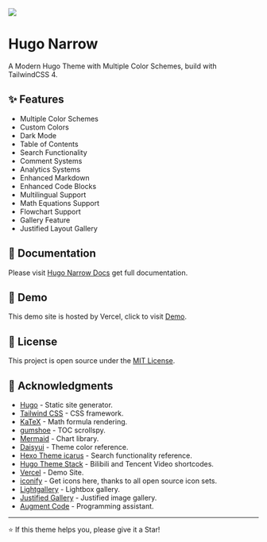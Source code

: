 <img src="https://cdn.jsdelivr.net/gh/tom2almighty/hugo-narrow@main/images/home.png"/>

# Hugo Narrow

A Modern Hugo Theme with Multiple Color Schemes, build with TailwindCSS 4.


## ✨ Features

- Multiple Color Schemes
- Custom Colors
- Dark Mode
- Table of Contents
- Search Functionality
- Comment Systems
- Analytics Systems
- Enhanced Markdown
- Enhanced Code Blocks
- Multilingual Support
- Math Equations Support
- Flowchart Support
- Gallery Feature
- Justified Layout Gallery

## 📕 Documentation

Please visit [Hugo Narrow Docs](https://hugo-narrow-docs.vercel.app/) get full documentation.

## 🔗 Demo

This demo site is hosted by Vercel, click to visit [Demo](https://hugo-narrow.vercel.app/).


## 📄 License

This project is open source under the [MIT License](LICENSE).

## 🙏 Acknowledgments

- [Hugo](https://gohugo.io/) - Static site generator.
- [Tailwind CSS](https://tailwindcss.com/) - CSS framework.
- [KaTeX](https://katex.org/) - Math formula rendering.
- [gumshoe](https://github.com/cferdinandi/gumshoe) - TOC scrollspy.
- [Mermaid](https://mermaid.js.org/) - Chart library.
- [Daisyui](https://daisyui.com/) - Theme color reference.
- [Hexo Theme icarus](https://github.com/ppoffice/hexo-theme-icarus) - Search functionality reference.
- [Hugo Theme Stack](https://stack.jimmycai.com/) - Bilibili and Tencent Video shortcodes.
- [Vercel](https://vercel.com) - Demo Site.
- [iconify](https://iconify.design/) - Get icons here, thanks to all open source icon sets.
- [Lightgallery](https://www.lightgalleryjs.com/) - Lightbox gallery.
- [Justified Gallery](https://miromannino.github.io/Justified-Gallery/) - Justified image gallery.
- [Augment Code](https://www.augmentcode.com/) - Programming assistant.

---

⭐ If this theme helps you, please give it a Star!